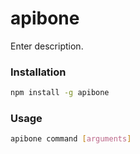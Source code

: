 # apibone

Enter description.

### Installation
```sh
npm install -g apibone
```

### Usage
```sh
apibone command [arguments]
```
